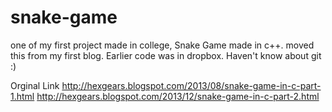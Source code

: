 # snake-game
one of my first project made in college, Snake Game made in c++.
moved this from my first blog. Earlier code was in dropbox. Haven't know about git :) 

Orginal Link
http://hexgears.blogspot.com/2013/08/snake-game-in-c-part-1.html
http://hexgears.blogspot.com/2013/12/snake-game-in-c-part-2.html


